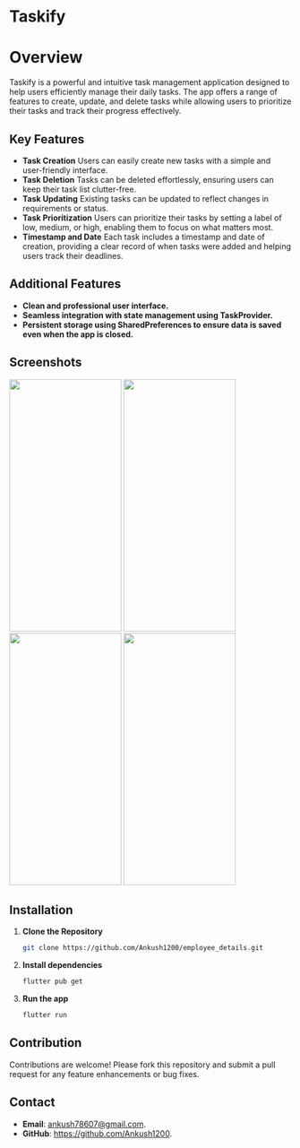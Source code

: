 # Taskify

# Overview
Taskify is a powerful and intuitive task management application designed to help users efficiently manage their daily tasks. The app offers a range of features to create, update, and delete tasks while allowing users to prioritize their tasks and track their progress effectively.

## Key Features
  - **Task Creation** Users can easily create new tasks with a simple and user-friendly interface.
  - **Task Deletion** Tasks can be deleted effortlessly, ensuring users can keep their task list clutter-free.
  - **Task Updating** Existing tasks can be updated to reflect changes in requirements or status.
  - **Task Prioritization** Users can prioritize their tasks by setting a label of low, medium, or high, enabling them to focus on what matters most.
  - **Timestamp and Date** Each task includes a timestamp and date of creation, providing a clear record of when tasks were added and helping users track their deadlines.

## Additional Features
- **Clean and professional user interface.**
- **Seamless integration with state management using TaskProvider.**
- **Persistent storage using SharedPreferences to ensure data is saved even when the app is closed.**

## Screenshots
<div style=align-items: center;>
  <img width=200px height=450px src="screenshots/1.jpg">
  <img width=200px height=450px src="screenshots/2.jpg">
  <img width=200px height=450px src="screenshots/3.jpg">
  <img width=200px height=450px src="screenshots/4.jpg">
</div>

## Installation

1. **Clone the Repository**
   ```bash
   git clone https://github.com/Ankush1200/employee_details.git

2. **Install dependencies**
   ```bash
   flutter pub get
3. **Run the app**
   ```bash
   flutter run

## Contribution
Contributions are welcome! Please fork this repository and submit a pull request for any feature enhancements or bug fixes.

## Contact
- **Email**: ankush78607@gmail.com.
- **GitHub**: https://github.com/Ankush1200.
